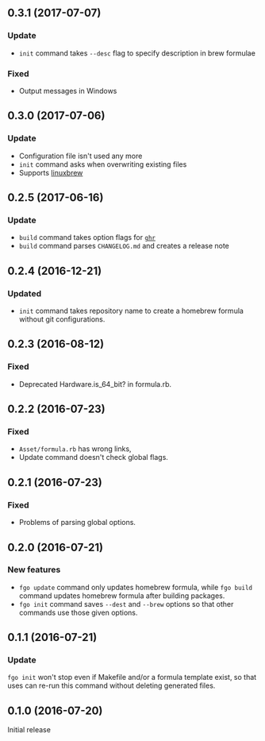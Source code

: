## 0.3.1 (2017-07-07)
### Update
- `init` command takes `--desc` flag to specify description in brew formulae

### Fixed
- Output messages in Windows


## 0.3.0 (2017-07-06)
### Update
- Configuration file isn't used any more
- `init` command asks when overwriting existing files
- Supports [linuxbrew](http://linuxbrew.sh/)


## 0.2.5 (2017-06-16)
### Update
- `build` command takes option flags for [`ghr`](http://tcnksm.github.io/ghr/)
- `build` command parses `CHANGELOG.md` and creates a release note


## 0.2.4 (2016-12-21)
### Updated
- `init` command takes repository name to create a homebrew formula without git configurations.


## 0.2.3 (2016-08-12)
### Fixed
- Deprecated Hardware.is_64_bit? in formula.rb.


## 0.2.2 (2016-07-23)
### Fixed
- `Asset/formula.rb` has wrong links,
- Update command doesn't check global flags.


## 0.2.1 (2016-07-23)
### Fixed
- Problems of parsing global options.


## 0.2.0 (2016-07-21)
### New features
- `fgo update` command only updates homebrew formula,
  while `fgo build` command updates homebrew formula after building packages.
- `fgo init` command saves `--dest` and `--brew` options
  so that other commands use those given options.


## 0.1.1 (2016-07-21)
### Update
`fgo init` won't stop even if Makefile and/or a formula template exist,
so that uses can re-run this command without deleting generated files.


## 0.1.0 (2016-07-20)
Initial release
